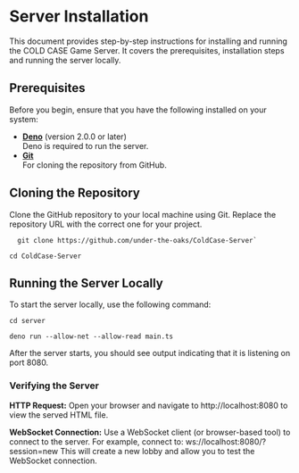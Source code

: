 # Server Installation

This document provides step-by-step instructions for installing and running the 
COLD CASE Game Server. It covers the prerequisites, installation steps and running the 
server locally.


## Prerequisites

Before you begin, ensure that you have the following installed on your system:

- **[Deno](https://deno.land/)** (version 2.0.0 or later)  
  Deno is required to run the server.
- **[Git](https://git-scm.com/)**  
  For cloning the repository from GitHub.

## Cloning the Repository

Clone the GitHub repository to your local machine using Git. Replace the repository URL with the correct one for your project.
```
  git clone https://github.com/under-the-oaks/ColdCase-Server`
```
```
cd ColdCase-Server
```
## Running the Server Locally
To start the server locally, use the following command:

```
cd server
```
```
deno run --allow-net --allow-read main.ts
```

After the server starts, you should see output indicating that it is listening on port 8080.

### Verifying the Server
**HTTP Request:**
Open your browser and navigate to http://localhost:8080 to view the served HTML file.

**WebSocket Connection:**
Use a WebSocket client (or browser-based tool) to connect to the server. For example, connect to:
ws://localhost:8080/?session=new
This will create a new lobby and allow you to test the WebSocket connection.